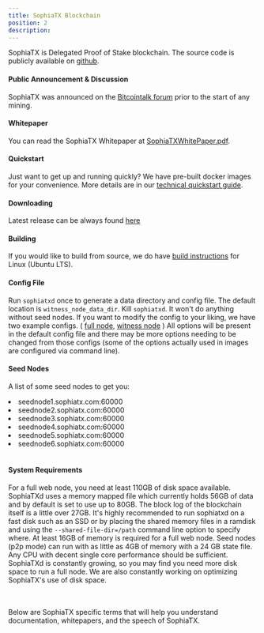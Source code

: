 ```yaml
---
title: SophiaTX Blockchain
position: 2
description:
---
```



SophiaTX is Delegated Proof of Stake blockchain. The source code is publicly available on [github](https://github.com/SophiaTX/SophiaTX). 

#### Public Announcement & Discussion

SophiaTX was announced on the
[Bitcointalk forum](https://bitcointalk.org/index.php?topic=2214715.0) prior to
the start of any mining.

#### Whitepaper
 
You can read the SophiaTX Whitepaper at [SophiaTXWhitePaper.pdf](https://www.sophiatx.com/storage/web/SophiaTX_Whitepaper_v1.9.pdf).

#### Quickstart

Just want to get up and running quickly? We have pre-built docker images for your convenience. More details are in our [technical quickstart guide](/quickstart/#quickstart-technical-quickstart).

#### Downloading

Latest release can be always found [here](https://github.com/SophiaTX/SophiaTX/releases)

#### Building

If you would like to build from source, we do have [build instructions](/quickstart/#quickstart-build-instructions) for Linux (Ubuntu LTS).

#### Config File

Run `sophiatxd` once to generate a data directory and config file. The default location is `witness_node_data_dir`. Kill `sophiatxd`. 
It won't do anything without seed nodes. If you want to modify the config to your liking, we have two example configs. 
( [full node](https://github.com/SophiaTX/SophiaTX/blob/develop/contrib/fullnode_config.ini), 
[witness node](https://github.com/SophiaTX/SophiaTX/blob/develop/contrib/witness_config.ini) ) 
All options will be present in the default config file and there may be more options needing to be changed from 
those configs (some of the options actually used in images are configured via command line).

#### Seed Nodes

A list of some seed nodes to get you:
<li>seednode1.sophiatx.com:60000</li>
<li>seednode2.sophiatx.com:60000</li>
<li>seednode3.sophiatx.com:60000</li>
<li>seednode4.sophiatx.com:60000</li>
<li>seednode5.sophiatx.com:60000</li>
<li>seednode6.sophiatx.com:60000</li>
<br>

#### System Requirements

For a full web node, you need at least 110GB of disk space available. SophiaTXd uses a memory mapped file which currently holds 56GB of data and by default is set to use up to 80GB. The block log of the blockchain itself is a little over 27GB. It's highly recommended to run sophiatxd on a fast disk such as an SSD or by placing the shared memory files in a ramdisk and using the `--shared-file-dir=/path` command line option to specify where. At least 16GB of memory is required for a full web node. Seed nodes (p2p mode) can run with as little as 4GB of memory with a 24 GB state file. Any CPU with decent single core performance should be sufficient. SophiaTXd is constantly growing, so you may find you need more disk space to run a full node. We are also constantly working on optimizing SophiaTX's use of disk space.

<br>
<br>
Below are SophiaTX specific terms that will help you understand documentation, whitepapers, and the speech of SophiaTX.